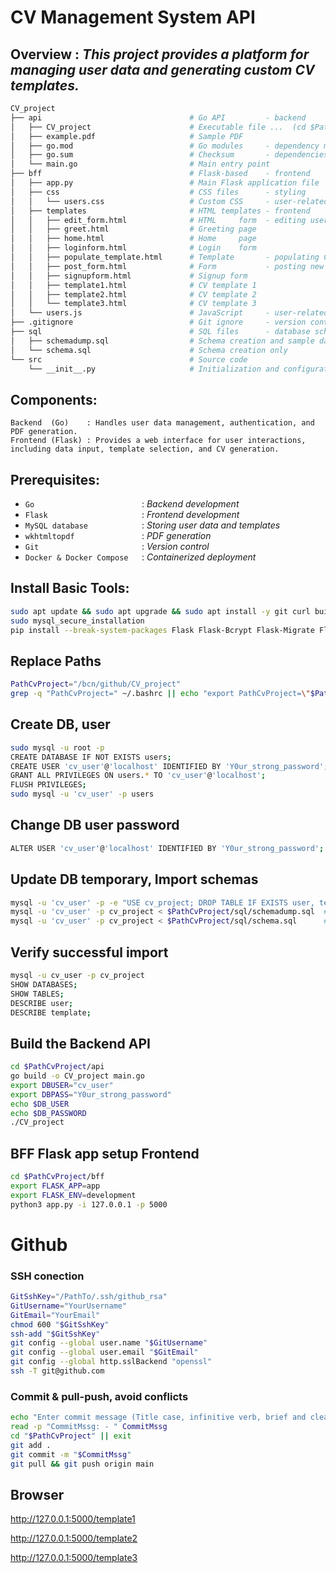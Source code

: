 # CV Management System API

## Overview : _This project provides a platform for managing user data and generating custom CV templates._

```sh
CV_project
├── api                                 # Go API         - backend
│   ├── CV_project                      # Executable file ...  (cd $PathCvProject/api && go build -o CV_project main.go)
│   ├── example.pdf                     # Sample PDF
│   ├── go.mod                          # Go modules     - dependency management
│   ├── go.sum                          # Checksum       - dependencies
│   └── main.go                         # Main entry point
├── bff                                 # Flask-based    - frontend
│   ├── app.py                          # Main Flask application file
│   ├── css                             # CSS files      - styling
│   │   └── users.css                   # Custom CSS     - user-related pages
│   ├── templates                       # HTML templates - frontend
│   │   ├── edit_form.html              # HTML     form  - editing user data
│   │   ├── greet.html                  # Greeting page
│   │   ├── home.html                   # Home     page
│   │   ├── loginform.html              # Login    form
│   │   ├── populate_template.html      # Template       - populating CVs
│   │   ├── post_form.html              # Form           - posting new content
│   │   ├── signupform.html             # Signup form
│   │   ├── template1.html              # CV template 1
│   │   ├── template2.html              # CV template 2
│   │   └── template3.html              # CV template 3
│   └── users.js                        # JavaScript     - user-related functionality
├── .gitignore                          # Git ignore     - version control
├── sql                                 # SQL files      - database schema
│   ├── schemadump.sql                  # Schema creation and sample data
│   └── schema.sql                      # Schema creation only
└── src                                 # Source code
    └── __init__.py                     # Initialization and configuration
```

## Components:

    Backend  (Go)    : Handles user data management, authentication, and PDF generation.
    Frontend (Flask) : Provides a web interface for user interactions, including data input, template selection, and CV generation.

## Prerequisites:

- `Go                        `: _Backend development_
- `Flask                     `: _Frontend development_
- `MySQL database            `: _Storing user data and templates_
- `wkhtmltopdf               `: _PDF generation_
- `Git                       `: _Version control_
- `Docker & Docker Compose   `: _Containerized deployment_

## Install Basic Tools:

```sh
sudo apt update && sudo apt upgrade && sudo apt install -y git curl build-essential golang-go python3 python3-pip wkhtmltopdf docker.io docker-compose selinux-utils curl mysql-server
sudo mysql_secure_installation
pip install --break-system-packages Flask Flask-Bcrypt Flask-Migrate Flask-SQLAlchemy
```


## Replace Paths

```sh
PathCvProject="/bcn/github/CV_project"
grep -q "PathCvProject=" ~/.bashrc || echo "export PathCvProject=\"$PathCvProject\"                                         # Set path to CV project." >> ~/.bashrc && source ~/.bashrc
```

## Create DB, user

```sh
sudo mysql -u root -p
CREATE DATABASE IF NOT EXISTS users;
CREATE USER 'cv_user'@'localhost' IDENTIFIED BY 'Y0ur_strong_password';
GRANT ALL PRIVILEGES ON users.* TO 'cv_user'@'localhost';
FLUSH PRIVILEGES;
sudo mysql -u 'cv_user' -p users

```

## Change DB user password

```sh
ALTER USER 'cv_user'@'localhost' IDENTIFIED BY 'Y0ur_strong_password';
```

## Update DB temporary, Import schemas
```sh
mysql -u 'cv_user' -p -e "USE cv_project; DROP TABLE IF EXISTS user, template;"
mysql -u 'cv_user' -p cv_project < $PathCvProject/sql/schemadump.sql  # with    user 
mysql -u 'cv_user' -p cv_project < $PathCvProject/sql/schema.sql      # without user
```

## Verify successful import

```sh
mysql -u cv_user -p cv_project
SHOW DATABASES;
SHOW TABLES;
DESCRIBE user;
DESCRIBE template;
```

## Build the Backend API

```sh
cd $PathCvProject/api
go build -o CV_project main.go
export DBUSER="cv_user"
export DBPASS="Y0ur_strong_password"
echo $DB_USER
echo $DB_PASSWORD
./CV_project
```

## BFF Flask app setup Frontend

```sh
cd $PathCvProject/bff
export FLASK_APP=app
export FLASK_ENV=development
python3 app.py -i 127.0.0.1 -p 5000
```

# Github 

### SSH conection

```sh
GitSshKey="/PathTo/.ssh/github_rsa"
GitUsername="YourUsername"
GitEmail="YourEmail"
chmod 600 "$GitSshKey"
ssh-add "$GitSshKey"
git config --global user.name "$GitUsername"
git config --global user.email "$GitEmail"
git config --global http.sslBackend "openssl"
ssh -T git@github.com
```

### Commit & pull-push, avoid conflicts

```sh
echo "Enter commit message (Title case, infinitive verb, brief and clear summary of changes):"
read -p "CommitMssg: - " CommitMssg
cd "$PathCvProject" || exit
git add .
git commit -m "$CommitMssg"
git pull && git push origin main
```

## Browser

http://127.0.0.1:5000/template1

http://127.0.0.1:5000/template2

http://127.0.0.1:5000/template3


